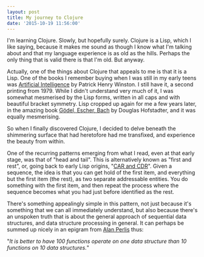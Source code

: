 ```yaml
---
layout: post
title: My journey to Clojure
date: '2015-10-19 11:56:00'
---
```

I'm learning Clojure. Slowly, but hopefully surely. Clojure is a Lisp, which I like saying, because it makes me sound as though I know what I'm talking about and that my language experience is as old as the hills. Perhaps the only thing that is valid there is that I'm old. But anyway.

Actually, one of the things about Clojure that appeals to me is that it is a Lisp. One of the books I remember buying when I was still in my early teens was [Artificial Intelligence](http://people.csail.mit.edu/phw/Books/AITABLE.HTML) by Patrick Henry Winston. I still have it, a second printing from 1979. While I didn't understand very much of it, I was somewhat mesmerised by the Lisp forms, written in all caps and with beautiful bracket symmetry. Lisp cropped up again for me a few years later, in the amazing book [Gödel, Escher, Bach](https://en.wikipedia.org/wiki/G%C3%B6del,_Escher,_Bach) by Douglas Hofstadter, and it was equally mesmerising.

So when I finally discovered Clojure, I decided to delve beneath the shimmering surface that had heretofore had me transfixed, and experience the beauty from within.

One of the recurring patterns emerging from what I read, even at that early stage, was that of "head and tail". This is alternatively known as "first and rest", or, going back to early Lisp origins, "[CAR and CDR](https://en.wikipedia.org/wiki/CAR_and_CDR)". Given a sequence, the idea is that you can get hold of the first item, and everything but the first item (the rest), as two separate addressable entities. You do something with the first item, and then repeat the process where the sequence becomes what you had just before identified as the rest.

There's something appealingly simple in this pattern, not just because it's something that we can all immediately understand, but also because there's an unspoken truth that is about the general approach of sequential data structures, and data structure processing in general. It can perhaps be summed up nicely in an epigram from [Alan Perlis](https://en.wikipedia.org/wiki/Alan_Perlis) thus:

"_It is better to have 100 functions operate on one data structure than 10 functions on 10 data structures._"

